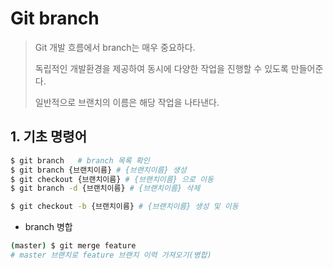 # Git branch

> Git 개발 흐름에서 branch는 매우 중요하다.
>
> 독립적인 개발환경을 제공하여 동시에 다양한 작업을 진행할 수 있도록 만들어준다.
>
> 일반적으로 브랜치의 이름은 해당 작업을 나타낸다.

## 1. 기초 명령어

```bash
$ git branch   # branch 목록 확인
$ git branch {브랜치이름} # {브랜치이름} 생성
$ git checkout {브랜치이름} # {브랜치이름} 으로 이동
$ git branch -d {브랜치이름} # {브랜치이름} 삭제
```

```bash
$ git checkout -b {브랜치이름} # {브랜치이름} 생성 및 이동
```

* branch 병합

```bash
(master) $ git merge feature
# master 브랜치로 feature 브랜치 이력 가져오기(병합)
```